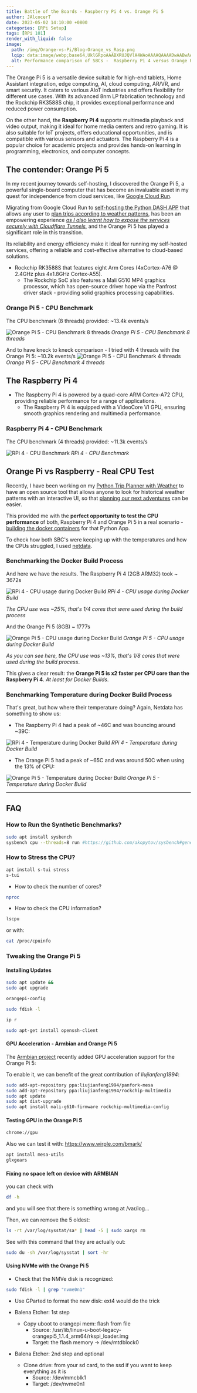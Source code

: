 ```yaml
---
title: Battle of the Boards - Raspberry Pi 4 vs. Orange Pi 5
author: JAlcocerT
date: 2023-05-02 14:10:00 +0800
categories: [RPi Setup]
tags: [RPi 101]
render_with_liquid: false
image:
  path: /img/Orange-vs-Pi/Blog-Orange_vs_Rasp.png
  lqip: data:image/webp;base64,UklGRpoAAABXRUJQVlA4WAoAAAAQAAAADwAABwAAQUxQSDIAAAARL0AmbZurmr57yyIiqE8oiG0bejIYEQTgqiDA9vqnsUSI6H+oAERp2HZ65qP/VIAWAFZQOCBCAAAA8AEAnQEqEAAIAAVAfCWkAALp8sF8rgRgAP7o9FDvMCkMde9PK7euH5M1m6VWoDXf2FkP3BqV0ZYbO6NA/VFIAAAA
  alt: Performance comparison of SBCs -  Raspberry Pi 4 versus Orange Pi 5..
---
```



The Orange Pi 5 is a versatile device suitable for high-end tablets, Home Assistant integration, edge computing, AI, cloud computing, AR/VR, and smart security. It caters to various AIoT industries and offers flexibility for different use cases. With its advanced 8nm LP fabrication technology and the Rockchip RK3588S chip, it provides exceptional performance and reduced power consumption.

On the other hand, the **Raspberry Pi 4** supports multimedia playback and video output, making it ideal for home media centers and retro gaming. It is also suitable for IoT projects, offers educational opportunities, and is compatible with various sensors and actuators. The Raspberry Pi 4 is a popular choice for academic projects and provides hands-on learning in programming, electronics, and computer concepts.

## The contender: Orange Pi 5

In my recent journey towards self-hosting, I discovered the Orange Pi 5, a powerful single-board computer that has become an invaluable asset in my quest for independence from cloud services, like [Google Cloud Run](https://fossengineer.com/dash-docker-gcr/).

Migrating from Google Cloud Run to [self-hosting the Python DASH APP](https://fossengineer.com/selfhosting-python-dash-apps-with-docker/) that allows any user to [plan trips according to weather patterns](https://fossengineer.com/tags/trip-planner/), has been an empowering experience [*as I also learnt how to expose the services securely with Cloudflare Tunnels*](https://fossengineer.com/selfhosting-python-dash-apps-with-docker/), and the Orange Pi 5 has played a significant role in this transition. 

Its reliability and energy efficiency make it ideal for running my self-hosted services, offering a reliable and cost-effective alternative to cloud-based solutions.

* Rockchip RK3588S that features eight Arm Cores (4xCortex-A76 @ 2.4GHz plus 4x1.8GHz Cortex-A55).
    * The Rockchip SoC also features a Mali G510 MP4 graphics processor, which has open-source driver hope via the Panfrost driver stack - providing solid graphics processing capabilities.

### Orange Pi 5 - CPU Benchmark

The CPU benchmark (8 threads) provided: ~13.4k events/s

![Orange Pi 5 - CPU Benchmark 8 threads](/img/Orange-vs-Pi/orange-benchmark-8.JPG)
_Orange Pi 5 - CPU Benchmark 8 threads_


And to have kneck to kneck comparison - I tried with 4 threads with the Orange Pi 5: ~10.2k events/s
![Orange Pi 5 - CPU Benchmark 4 threads](/img/Orange-vs-Pi/orange-benchmark-4.JPG)
_Orange Pi 5 - CPU Benchmark 4 threads_

<!-- 
I used it for a couple of dash.. -->

<!-- ## small disip

~10 min to cooldown  44
~2min 86.853



### no disp
~10 min to cooldown  44
~2min 87  53

### disip
max 85 
-->


## The Raspberry Pi 4

* The Raspberry Pi 4 is powered by a quad-core ARM Cortex-A72 CPU, providing reliable performance for a range of applications.
    * The Raspberry Pi 4 is equipped with a VideoCore VI GPU, ensuring smooth graphics rendering and multimedia performance.

### Raspberry Pi 4 - CPU Benchmark

The CPU benchmark (4 threads) provided: ~11.3k events/s

![RPi 4 - CPU Benchmark](/img/Orange-vs-Pi/raspberry-bench-4.JPG)
_RPi 4 - CPU Benchmark_

<!-- ## Summary: Hardware versus Software Support & I/O
 -->

## Orange Pi vs Raspberry - Real CPU Test

Recently, I have been working on my [Python Trip Planner with Weather](https://fossengineer.com/tags/trip-planner/) to have an open source tool that allows anyone to look for historical weather patterns with an interactive UI, so that [planning our next adventures](https://fossengineer.com/tags/cyclingthrougheurope/) can be easier.

This provided me with the **perfect opportunity to test the CPU performance** of both, Raspberry Pi 4 and Orange Pi 5 in a real scenario - [building the docker containers](https://fossengineer.com/building-docker-container-images/#building-images-locally-x86-arm32-arm64) for that Python App.

To check how both SBC's were keeping up with the temperatures and how the CPUs struggled, I used [netdata](https://fossengineer.com/selfhosting-server-monitoring-with-netdata-and-docker/).


<!-- DOCKER_BUILDKIT=1 docker build --no-cache --progress=plain --cpuset-cpus 0,1,2 -t trip_planner . 2>&1 | tee docker_build.log -->


### Benchmarking the Docker Build Process

And here we have the results. The Raspberry Pi 4 (2GB ARM32) took ~ 3672s


![RPi 4 - CPU usage during Docker Build](/img/Orange-vs-Pi/rpi_docker_build_cpu.PNG)
_RPi 4 - CPU usage during Docker Build_

*The CPU use was ~25%, that's 1/4 cores that were used during the build process*

And the Orange Pi 5 (8GB) ~ 1777s

![Orange Pi 5 - CPU usage during Docker Build](/img/Orange-vs-Pi/orange_docker_build_cpu.PNG)
_Orange Pi 5 - CPU usage during Docker Build_

*As you can see here, the CPU use was ~13%, that's 1/8 cores that were used during the build process*.

This gives a clear result: the **Orange Pi 5 is x2 faster per CPU core than the Raspberry Pi 4**. *At least for Docker Builds*.

### Benchmarking Temperature during Docker Build Process

That's great, but how where their temperature doing? Again, Netdata has something to show us:

* The Raspberry Pi 4 had a peak of ~46C and was bouncing around ~39C:

![RPi 4 - Temperature during Docker Build](/img/Orange-vs-Pi/rpi_docker_build.PNG)
_RPi 4 - Temperature during Docker Build_

* The Orange Pi 5 had a peak of ~65C and was around 50C when using the 13% of CPU:

![Orange Pi 5 - Temperature during Docker Build](/img/Orange-vs-Pi/orange_docker_build.JPG)
_Orange Pi 5 - Temperature during Docker Build_

---

## FAQ 

### How to Run the Synthetic Benchmarks?

```sh
sudo apt install sysbench
sysbench cpu --threads=8 run #https://github.com/akopytov/sysbench#general-command-line-options
```
<!-- 
sysbench --test=cpu --cpu-max-prime=1000 -threads=4 run -->

### How to Stress the CPU?

```sh
apt install s-tui stress
s-tui
```

* How to check the number of cores?

```sh
nproc
```

* How to check the CPU information?

```sh
lscpu
```

or with:

```sh
cat /proc/cpuinfo
```

### Tweaking the Orange Pi 5

#### Installing Updates

```sh
sudo apt update &&
sudo apt upgrade
```

```sh
orangepi-config
```

```sh
sudo fdisk -l
```

```sh
ip r
```

```sh
sudo apt-get install openssh-client
```

#### GPU Acceleration - Armbian and Orange Pi 5

The [Armbian project](https://www.armbian.com/orangepi-5/) recently added GPU acceleration support for the Orange Pi 5:

To enable it, we can benefit of the great contribution of *liujianfeng1994*:

```sh
sudo add-apt-repository ppa:liujianfeng1994/panfork-mesa
sudo add-apt-repository ppa:liujianfeng1994/rockchip-multimedia
sudo apt update
sudo apt dist-upgrade
sudo apt install mali-g610-firmware rockchip-multimedia-config
```

#### Testing GPU in the Orange Pi 5

```sh
chrome://gpu
```

Also we can test it with: <https://www.wirple.com/bmark/>


```sh
apt install mesa-utils
glxgears
```

#### Fixing no space left on device with ARMBIAN

<!-- ```sh
/var/log
``` -->

you can check with

```sh
df -h
```

and you will see that there is something wrong at /var/log... 

Then, we can remove the 5 oldest:

```sh
ls -rt /var/log/sysstat/sa* | head -5 | sudo xargs rm
```

See with this command that they are actually out: 

```sh
sudo du -sh /var/log/sysstat | sort -hr
```


#### Using NVMe with the Orange Pi 5

* Check that the NMVe disk is recognized:

```sh
sudo fdisk -l | grep "nvme0n1"
```

* Use GParted to format the new disk: ext4 would do the trick

* Balena Etcher: 1st step
    * Copy uboot to orangepi mem: flash from file
        * Source: /usr/lib/linux-u-boot-legacy-orangepi5_1.1.4_arm64/rkspi_loader.img
        * Target: the flash memory -> /dev/mtdblock0

* Balena Etcher: 2nd step and optional
    * Clone drive: from your sd card, to the ssd if you want to keep everything as it is
        * Source: /dev/mmcblk1
        * Target: /dev/nvme0n1


<!-- ## X86

Video 4600g

i7

### Performance



https://cpu.userbenchmark.com/Compare/Intel-Core-i7-1185G7-vs-AMD-Ryzen-5-4600G/m1268967vsm1344633 

### CPU Consumption

The orange idles ~2W


### Build Consumption




### Netdata

## ARM32

## ARM64         -->